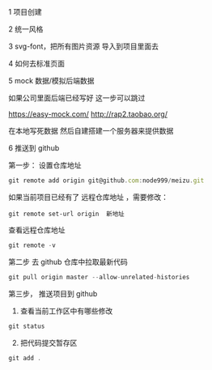 1 项目创建

2 统一风格

3 svg-font，把所有图片资源 导入到项目里面去

4 如何去标准页面

5 mock 数据/模拟后端数据

如果公司里面后端已经写好 这一步可以跳过

https://easy-mock.com/
http://rap2.taobao.org/

在本地写死数据 然后自建搭建一个服务器来提供数据

6 推送到 github

第一步： 设置仓库地址

```js
git remote add origin git@github.com:node999/meizu.git
```

如果当前项目已经有了 远程仓库地址 ，需要修改：

```
git remote set-url origin  新地址
```

查看远程仓库地址

```js
git remote -v
```

第二步 去 github 仓库中拉取最新代码

```js
git pull origin master --allow-unrelated-histories
```

第三步， 推送项目到 github

1. 查看当前工作区中有哪些修改

```js
git status
```

2. 把代码提交暂存区

```js
git add .
```
